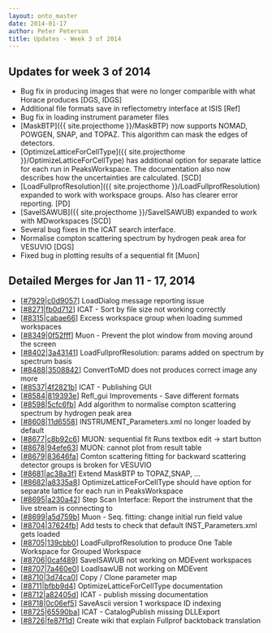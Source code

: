 ```yaml
---
layout: onto_master
date: 2014-01-17
author: Peter Peterson
title: Updates - Week 3 of 2014
---
```

Updates for week 3 of 2014
--------------------------
* Bug fix in producing images that were no longer comparible with what Horace produces \[DGS, IDGS\]
* Additional file formats save in reflectometry interface at ISIS \[Ref\]
* Bug fix in loading instrument parameter files
* [MaskBTP]({{ site.projecthome }}/MaskBTP) now supports NOMAD, POWGEN, SNAP, and TOPAZ. This 
algorithm can mask the edges of detectors.
* [OptimizeLatticeForCellType]({{ site.projecthome }}/OptimizeLatticeForCellType) has additional 
option for separate lattice for each run in PeaksWorkspace. The documentation also now describes 
how the uncertainties are calculated. \[SCD\]
* [LoadFullprofResolution]({{ site.projecthome }}/LoadFullprofResolution) expanded to work with 
workspace groups. Also has clearer error reporting. \[PD\]
* [SaveISAWUB]({{ site.projecthome }}/SaveISAWUB) expanded to work with MDworkspaces \[SCD\]
* Several bug fixes in the ICAT search interface.
* Normalise compton scattering spectrum by hydrogen peak area for VESUVIO \[DGS\]
* Fixed bug in plotting results of a sequential fit \[Muon\]

Detailed Merges for Jan 11 - 17, 2014
-------------------------------------
* \[[#7929](http://trac.mantidproject.org/mantid/ticket/7929)\|[c0d9057](https://github.com/mantidproject/mantid/commit/c0d905755312cf165ec1f6644af66506f46ba0ef)\] LoadDialog message reporting issue
* \[[#8271](http://trac.mantidproject.org/mantid/ticket/8271)\|[fb0d712](https://github.com/mantidproject/mantid/commit/fb0d7126c4320a6cff0ff017001e6a4782734b29)\] ICAT - Sort by file size not working correctly
* \[[#8315](http://trac.mantidproject.org/mantid/ticket/8315)\|[cabae66](https://github.com/mantidproject/mantid/commit/cabae660d2cddfdfae4f7907e62eb81915940f10)\] Excess workspace group when loading summed workspaces
* \[[#8349](http://trac.mantidproject.org/mantid/ticket/8349)\|[0f52fff](https://github.com/mantidproject/mantid/commit/0f52fff80ed118ec294d218c2c0c38a41d375c8a)\] Muon - Prevent the plot window from moving around the screen
* \[[#8402](http://trac.mantidproject.org/mantid/ticket/8402)\|[3a43141](https://github.com/mantidproject/mantid/commit/3a43141f23d5a7dc14850d473096260bb9036e66)\] LoadFullprofResolution: params added on spectrum by spectrum basis
* \[[#8488](http://trac.mantidproject.org/mantid/ticket/8488)\|[3508842](https://github.com/mantidproject/mantid/commit/35088428256a40b13969d6386135572341c6192e)\] ConvertToMD does not produces correct image any more
* \[[#8537](http://trac.mantidproject.org/mantid/ticket/8537)\|[4f2821b](https://github.com/mantidproject/mantid/commit/4f2821bf4724f669c82cf08d01a5781960b9f67e)\] ICAT - Publishing GUI
* \[[#8584](http://trac.mantidproject.org/mantid/ticket/8584)\|[819393e](https://github.com/mantidproject/mantid/commit/819393e861d5c21f29469330fcdc6d006c623a44)\] Refl_gui Improvements - Save different formats
* \[[#8598](http://trac.mantidproject.org/mantid/ticket/8598)\|[5cfc6fb](https://github.com/mantidproject/mantid/commit/5cfc6fbd16d17cc500df15b2039be3607b4010e8)\] Add algorithm to normalise compton scattering spectrum by hydrogen peak area
* \[[#8608](http://trac.mantidproject.org/mantid/ticket/8608)\|[11d6558](https://github.com/mantidproject/mantid/commit/11d6558e1aab1cdb09d94ce312b549174c2ac2f7)\] INSTRUMENT_Parameters.xml no longer loaded by default
* \[[#8677](http://trac.mantidproject.org/mantid/ticket/8677)\|[c8b92c6](https://github.com/mantidproject/mantid/commit/c8b92c6dcc6539f1ab1461e9353954543850943f)\] MUON: sequential fit Runs textbox edit -&gt; start button
* \[[#8678](http://trac.mantidproject.org/mantid/ticket/8678)\|[94efe63](https://github.com/mantidproject/mantid/commit/94efe63112a36849112ab4c6c570379d9ebf27cd)\] MUON: cannot plot from result table
* \[[#8679](http://trac.mantidproject.org/mantid/ticket/8679)\|[83646fa](https://github.com/mantidproject/mantid/commit/83646fa4f36c0de60d30d8b56d13583fe6c9df25)\] Comton scattering fitting for backward scattering detector groups is broken for VESUVIO
* \[[#8681](http://trac.mantidproject.org/mantid/ticket/8681)\|[ac38a3f](https://github.com/mantidproject/mantid/commit/ac38a3f70cfe283e9338778f15fb4ad1e76cf82e)\] Extend MaskBTP to TOPAZ,SNAP, ...
* \[[#8682](http://trac.mantidproject.org/mantid/ticket/8682)\|[a8335a8](https://github.com/mantidproject/mantid/commit/a8335a8115994b6b5d1e84b9a388d9886cdbeec7)\] OptimizeLatticeForCellType should have option for separate lattice for each run in PeaksWorkspace
* \[[#8695](http://trac.mantidproject.org/mantid/ticket/8695)\|[a230a42](https://github.com/mantidproject/mantid/commit/a230a42896641732278e7f23255a92b7d717a4b2)\] Step Scan Interface: Report the instrument that the live stream is connecting to
* \[[#8699](http://trac.mantidproject.org/mantid/ticket/8699)\|[a5d759b](https://github.com/mantidproject/mantid/commit/a5d759bbf458521a73259ff162ffedf7e61050c9)\] Muon - Seq. fitting: change initial run field value
* \[[#8704](http://trac.mantidproject.org/mantid/ticket/8704)\|[37624fb](https://github.com/mantidproject/mantid/commit/37624fb966943783baad15edd058f80b84135ba2)\] Add tests to check that default INST_Parameters.xml gets loaded
* \[[#8705](http://trac.mantidproject.org/mantid/ticket/8705)\|[139cbb0](https://github.com/mantidproject/mantid/commit/139cbb053c77420a5cb5b9164cd5ca4fae422619)\] LoadFullprofResolution to produce One Table Workspace for Grouped Workspace
* \[[#8706](http://trac.mantidproject.org/mantid/ticket/8706)\|[0caf489](https://github.com/mantidproject/mantid/commit/0caf489595021c1c8710cc2bb72ba5060c3e6824)\] SaveISAWUB not working on MDEvent workspaces
* \[[#8707](http://trac.mantidproject.org/mantid/ticket/8707)\|[7a460e0](https://github.com/mantidproject/mantid/commit/7a460e0d598dc001a661b9a7076ac30de1d5bc3d)\] LoadIsawUB not working on MDEvent
* \[[#8710](http://trac.mantidproject.org/mantid/ticket/8710)\|[3d74ca0](https://github.com/mantidproject/mantid/commit/3d74ca0c81de8ffebf3e5d159f81d4a62d19f39b)\] Copy / Clone parameter map
* \[[#8711](http://trac.mantidproject.org/mantid/ticket/8711)\|[bfbb9d4](https://github.com/mantidproject/mantid/commit/bfbb9d4dee8fc71d85605d55b2ab60799623780a)\] OptimizeLatticeForCellType documentation
* \[[#8712](http://trac.mantidproject.org/mantid/ticket/8712)\|[a82405d](https://github.com/mantidproject/mantid/commit/a82405dfd39966927bb1b3fb7e839503b7f61ec7)\] ICAT - publish missing documentation
* \[[#8718](http://trac.mantidproject.org/mantid/ticket/8718)\|[0c06ef5](https://github.com/mantidproject/mantid/commit/0c06ef5478468af975c1cbab5eabcc50487927ad)\] SaveAscii version 1 workspace ID indexing
* \[[#8725](http://trac.mantidproject.org/mantid/ticket/8725)\|[65590ba](https://github.com/mantidproject/mantid/commit/65590bacdf17dc358143a78aa6156a2aa7460941)\] ICAT - CatalogPublish missing DLLExport
* \[[#8726](http://trac.mantidproject.org/mantid/ticket/8726)\|[fe87f1d](https://github.com/mantidproject/mantid/commit/fe87f1d45a0a51d039eca0edd00858cc3e2fd910)\] Create wiki that explain Fullprof backtoback translation
